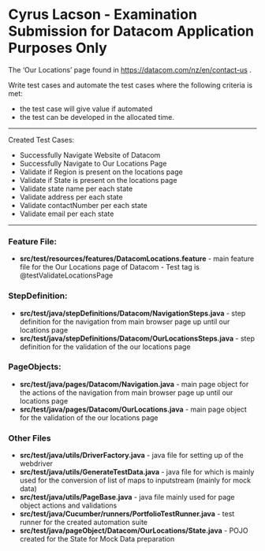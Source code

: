 # Cyrus Lacson - Examination Submission for Datacom Application Purposes Only

The ‘Our Locations’ page found in https://datacom.com/nz/en/contact-us .

Write test cases and automate the test cases where the following criteria is met:
- the test case will give value if automated
- the test can be developed in the allocated time.
---------------------------------------------
Created Test Cases:
- Successfully Navigate Website of Datacom
- Successfully Navigate to Our Locations Page
- Validate if Region is present on the locations page
- Validate if State is present on the locations page
- Validate state name per each state
- Validate address per each state
- Validate contactNumber per each state
- Validate email per each state

---------------------------------------------
### **Feature File:** 

- **src/test/resources/features/DatacomLocations.feature** - main feature file for the Our Locations page of Datacom - Test tag is @testValidateLocationsPage

### **StepDefinition**: 
- **src/test/java/stepDefinitions/Datacom/NavigationSteps.java** - step definition for the navigation from main browser page up until our locations page
- **src/test/java/stepDefinitions/Datacom/OurLocationsSteps.java** - step definition for the validation of the our locations page

### **PageObjects:**
- **src/test/java/pages/Datacom/Navigation.java** - main page object for the actions of the navigation from main browser page up until our locations page
- **src/test/java/pages/Datacom/OurLocations.java** - main page object for the validation of the our locations page

### **Other Files**
- **src/test/java/utils/DriverFactory.java** - java file for setting up of the webdriver
- **src/test/java/utils/GenerateTestData.java** - java file for which is mainly used for the conversion of list of maps to inputstream (mainly for mock data)
- **src/test/java/utils/PageBase.java** - java file mainly used for page object actions and validations
- **src/test/java/Cucumber/runners/PortfolioTestRunner.java** - test runner for the created automation suite
- **src/test/java/pageObject/Datacom/OurLocations/State.java** - POJO created for the State for Mock Data preparation
